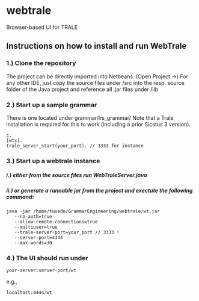 # webtrale
Browser-based UI for TRALE

## Instructions on how to install and run WebTrale

### 1.) Clone the repository 
The project can be directly imported into Netbeans. (Open Project ->)
For any other IDE, just copy the source files under /src into the resp. source folder of the Java project and reference all .jar files under /lib

### 2.) Start up a sample grammar
There is one located under grammar/lrs_grammar/
Note that a Trale installation is required for this to work (including a prior Sicstus 3 version).

```/path/to/trale/installdir/trale -sfG
c.
[wtx].
trale_server_start(your_port). // 3333 for instance
```

### 3.) Start up a webtrale instance
##### i.) either from the source files run WebTraleServer.java 
##### ii.) or generate a runnable jar from the project and exectute the following command:

```
java -jar /home/tuxedo/GrammarEngineering/webtrale/wt.jar 
   --no-auth=true 
   --allow-remote-connections=true 
   --multiuser=true 
   --trale-server-port=your_port // 3333 !
   --server-port=4444 
   --max-words=30
```

### 4.) The UI should run under

```
your-server:server-port/wt
```
e.g.,
```
localhost:4444/wt
```
